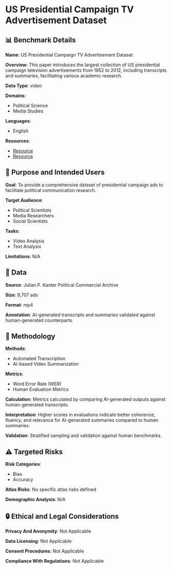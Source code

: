 # US Presidential Campaign TV Advertisement Dataset

## 📊 Benchmark Details

**Name**: US Presidential Campaign TV Advertisement Dataset

**Overview**: This paper introduces the largest collection of US presidential campaign television advertisements from 1952 to 2012, including transcripts and summaries, facilitating various academic research.

**Data Type**: video

**Domains**:
- Political Science
- Media Studies

**Languages**:
- English

**Resources**:
- [Resource](https://dataverse.harvard.edu/dataverse/ctap)
- [Resource](https://campaignTVads.org/)

## 🎯 Purpose and Intended Users

**Goal**: To provide a comprehensive dataset of presidential campaign ads to facilitate political communication research.

**Target Audience**:
- Political Scientists
- Media Researchers
- Social Scientists

**Tasks**:
- Video Analysis
- Text Analysis

**Limitations**: N/A

## 💾 Data

**Source**: Julian P. Kanter Political Commercial Archive

**Size**: 9,707 ads

**Format**: mp4

**Annotation**: AI-generated transcripts and summaries validated against human-generated counterparts.

## 🔬 Methodology

**Methods**:
- Automated Transcription
- AI-based Video Summarization

**Metrics**:
- Word Error Rate (WER)
- Human Evaluation Metrics

**Calculation**: Metrics calculated by comparing AI-generated outputs against human-generated transcripts.

**Interpretation**: Higher scores in evaluations indicate better coherence, fluency, and relevance for AI-generated summaries compared to human summaries.

**Validation**: Stratified sampling and validation against human benchmarks.

## ⚠️ Targeted Risks

**Risk Categories**:
- Bias
- Accuracy

**Atlas Risks**:
No specific atlas risks defined

**Demographic Analysis**: N/A

## 🔒 Ethical and Legal Considerations

**Privacy And Anonymity**: Not Applicable

**Data Licensing**: Not Applicable

**Consent Procedures**: Not Applicable

**Compliance With Regulations**: Not Applicable
